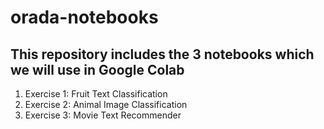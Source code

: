 # orada-notebooks

## This repository includes the 3 notebooks which we will use in Google Colab
1. Exercise 1: Fruit Text Classification
2. Exercise 2: Animal Image Classification
3. Exercise 3: Movie Text Recommender
